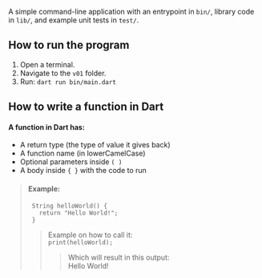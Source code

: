 A simple command-line application with an entrypoint in `bin/`, library code in `lib/`, and example unit tests in `test/`.

## How to run the program
1. Open a terminal.
2. Navigate to the `v01` folder.
3. Run:
   `dart run bin/main.dart`


## How to write a function in Dart

#### A function in Dart has:
- A return type (the type of value it gives back)
- A function name (in lowerCamelCase)
- Optional parameters inside `( )`
- A body inside `{ }` with the code to run


> #### Example:
>
>      String helloWorld() {
>        return "Hello World!";
>      }
>
>> Example on how to call it:  
>>         `print(helloWorld);`
>>
>>> Which will result in this output:  
>>> Hello World!